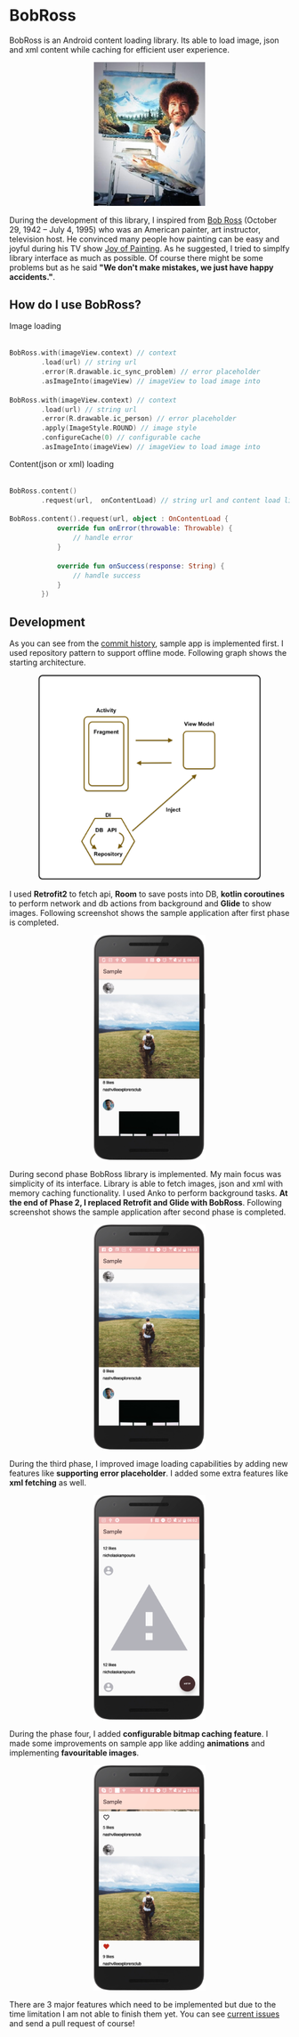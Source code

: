 # BobRoss

BobRoss is an Android content loading library. Its able to load image, json and xml content while caching for efficient user experience.
<p align="center">
  <img src="/screenshots/bobross.jpeg" width="200" title="Bob Ross">
</p>

During the development of this library, I inspired from [Bob Ross](https://en.wikipedia.org/wiki/Bob_Ross) (October 29, 1942 – July 4, 1995) who was an American painter, art instructor, television host. He convinced many people how painting can be easy and joyful during his TV show [Joy of Painting](https://en.wikipedia.org/wiki/The_Joy_of_Painting). As he suggested, I tried to simplfy library interface as much as possible. Of course there might be some problems but as he said **"We don't make mistakes, we just have happy accidents."**.

How do I use BobRoss?
---------------------
Image loading
```kotlin

BobRoss.with(imageView.context) // context
        .load(url) // string url
        .error(R.drawable.ic_sync_problem) // error placeholder
        .asImageInto(imageView) // imageView to load image into
        
BobRoss.with(imageView.context) // context
        .load(url) // string url
        .error(R.drawable.ic_person) // error placeholder
        .apply(ImageStyle.ROUND) // image style
        .configureCache(0) // configurable cache
        .asImageInto(imageView) // imageView to load image into
```
Content(json or xml) loading
```kotlin

BobRoss.content()
        .request(url,  onContentLoad) // string url and content load listener
        
BobRoss.content().request(url, object : OnContentLoad {
            override fun onError(throwable: Throwable) {
                // handle error
            }

            override fun onSuccess(response: String) {
                // handle success
            }
        })
```

Development
-----------
As you can see from the [commit history](https://github.com/dnkilic/BobRoss/commits/master), sample app is implemented first. I used repository pattern to support offline mode. Following graph shows the starting architecture.

<p align="center">
  <img src="/screenshots/initial_arc.png" width="400" title="Initial Architecture">
</p>

I used **Retrofit2** to fetch api, **Room** to save posts into DB, **kotlin coroutines** to perform network and db actions from background and **Glide** to show images. Following screenshot shows the sample application after first phase is completed. 
<p align="center">
  <img src="/screenshots/phase1.png" width="200" title="First Phase">
</p>

During second phase BobRoss library is implemented. My main focus was simplicity of its interface. Library is able to fetch images, json and xml with memory caching functionality. I used Anko to perform background tasks. **At the end of Phase 2, I replaced Retrofit and Glide with BobRoss**. Following screenshot shows the sample application after second phase is completed. 
<p align="center">
  <img src="/screenshots/phase2.png" width="200" title="Second Phase">
</p>

During the third phase, I improved image loading capabilities by adding new features like **supporting error placeholder**. I added some extra features like **xml fetching** as well. 
<p align="center">
  <img src="/screenshots/phase3.png" width="200" title="Third Phase">
</p>

During the phase four, I added **configurable bitmap caching feature**. I made some improvements on sample app like adding **animations** and implementing **favouritable images**. 
<p align="center">
  <img src="/screenshots/phase4.png" width="200" title="Third Phase">
</p>

There are 3 major features which need to be implemented but due to the time limitation I am not able to finish them yet. You can see [current issues](https://github.com/dnkilic/BobRoss/issues) and send a pull request of course!
